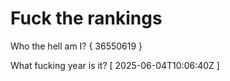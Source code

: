 # Fuck the rankings

Who the hell am I?
{ 36550619 }

What fucking year is it?
[ 2025-06-04T10:06:40Z ]

